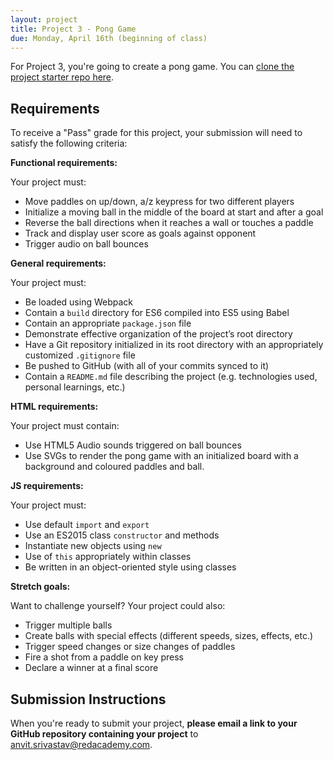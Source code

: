 ```yaml
---
layout: project
title: Project 3 - Pong Game
due: Monday, April 16th (beginning of class)
---
```


For Project 3, you're going to create a pong game. You can [clone the project starter repo here](https://github.com/redacademy/pong-starter).

## Requirements

To receive a "Pass" grade for this project, your submission will need to satisfy the following criteria:

**Functional requirements:**

Your project must:

* Move paddles on up/down, a/z keypress for two different players
* Initialize a moving ball in the middle of the board at start and after a goal
* Reverse the ball directions when it reaches a wall or touches a paddle
* Track and display user score as goals against opponent
* Trigger audio on ball bounces

**General requirements:**

Your project must:

* Be loaded using Webpack
* Contain a `build` directory for ES6 compiled into ES5 using Babel
* Contain an appropriate `package.json` file
* Demonstrate effective organization of the project’s root directory
* Have a Git repository initialized in its root directory with an appropriately customized `.gitignore` file
* Be pushed to GitHub (with all of your commits synced to it)
* Contain a `README.md` file describing the project (e.g. technologies used, personal learnings, etc.)

**HTML requirements:**

Your project must contain:

* Use HTML5 Audio sounds triggered on ball bounces
* Use SVGs to render the pong game with an initialized board with a background and coloured paddles and ball.

**JS requirements:**

Your project must:

* Use default `import` and `export`
* Use an ES2015 class `constructor` and methods
* Instantiate new objects using `new`
* Use of `this` appropriately within classes
* Be written in an object-oriented style using classes

**Stretch goals:**

Want to challenge yourself? Your project could also:

* Trigger multiple balls
* Create balls with special effects (different speeds, sizes, effects, etc.)
* Trigger speed changes or size changes of paddles
* Fire a shot from a paddle on key press
* Declare a winner at a final score

## Submission Instructions

When you're ready to submit your project, **please email a link to your GitHub repository containing your project** to [anvit.srivastav@redacademy.com](mailto:anvit.srivastav@redacademy.com).
